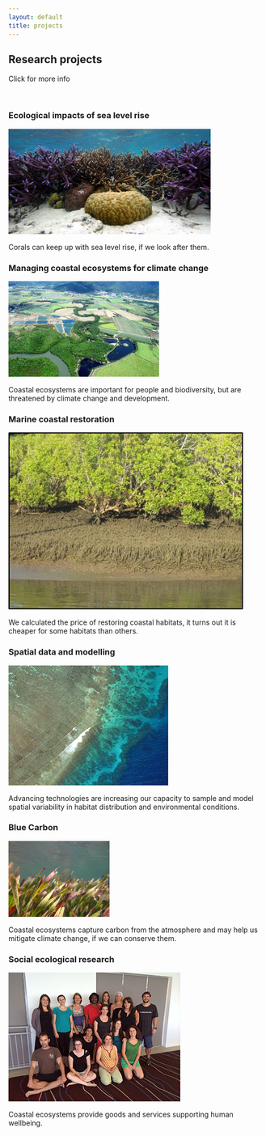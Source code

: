 ```yaml
---
layout: default
title: projects
---
```


## Research projects  

Click for more info  

<br>


<div class = "image_projpage">
<h3> Ecological impacts of sea level rise  </h3>
<img src="/images/coral.png" class="boximage" >
<a href="/projects/coral_reefs_SLR.html">
   <span class="emptyspan"></span>
</a>
<p>
Corals can keep up with sea level rise, if we look after them.
</p>
</div>

<div class = "image_projpage">
<h3> Managing coastal ecosystems for climate change  </h3>
<img src="/images/patchy_coastal_landscape.png" class="boximage" >
<a href="/projects/managing_coastal_ecosystems.html">
   <span class="emptyspan"></span>
</a>
<p>
Coastal ecosystems are important for people and biodiversity, but are threatened by climate change and development.
</p>
</div>

<div class="floatclear"></div>

<div class = "image_projpage">
<h3> Marine coastal restoration  </h3>
<img src="/images/mangrove.png"  class="boximage">
<a href="/projects/coastal_restoration.html">
   <span class="emptyspan"></span>
</a>
<p>
We calculated the price of restoring coastal habitats, it turns out it is cheaper for some habitats than others.
</p>
</div>


<div class = "image_projpage">
<h3> Spatial data and modelling </h3>
<img src="/images/reef_from_air.png"  class="boximage">
<a href="/projects/spatialdata.html">
   <span class="emptyspan"></span>
</a>
<p>
Advancing technologies are increasing our capacity to sample and model spatial variability in habitat distribution and environmental conditions. </p>
</div>

<div class="floatclear"></div>

<div class = "image_projpage">
<h3> Blue Carbon </h3>
<img src="/images/seagrass.png" class="boximage">
<a href="/projects/blue_carbon.html">
   <span class="emptyspan"></span>
</a>
<p>
Coastal ecosystems capture carbon from the atmosphere and may help us mitigate climate change, if we can conserve them.
</p>
</div>

<div class = "image_projpage">
<h3> Social ecological research </h3>
<img src="/images/workshopsmall.png" class="boximage">
<a href="/projects/socioecological.html">
   <span class="emptyspan"></span>
</a>
<p>
Coastal ecosystems provide goods and services supporting human wellbeing.
</p>
</div>

<div class="floatclear"></div>
